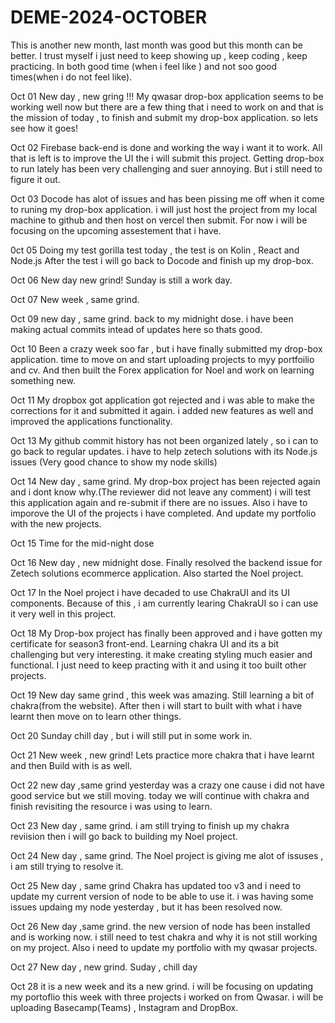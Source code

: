 # DEME-2024-OCTOBER
This is another new month, last month was good but this month can be better.
I trust myself i just need to keep showing up , keep coding , keep practicing.
In both good time (when i feel like ) and not soo good times(when i do not feel like).

Oct 01
New day , new gring !!!
My qwasar drop-box application seems to be working well now but there are a few thing that i need to work on
and that is the mission of today , to finish and submit my drop-box application.
so lets see how it goes!

Oct 02
Firebase back-end is done and working the way i want it to work.
All that is left is to improve the UI the i will submit this project.
Getting drop-box to run lately has been very challenging and suer annoying. 
But i still need to figure it out.

Oct 03
Docode has alot of issues and has been pissing me off when it come to runing my drop-box application.
i will just host the project from my local machine to github and then host on vercel then submit.
For now i will be focusing on the upcoming assestement that i have.

0ct 05
Doing my test gorilla test today , the test is on Kolin , React and Node.js
After the test i will go back to Docode and finish up my drop-box.

Oct 06
New day new grind!
Sunday is still a work day.

Oct 07
New week , same grind.

Oct 09
new day , same grind.
back to my midnight dose.
i have been making actual commits intead of updates here so thats good.

Oct 10
Been a crazy week soo far , but i have finally submitted my drop-box application.
time to move on and start uploading projects to myy portfoilio and cv.
And then built the Forex application for Noel and work on learning something new.

Oct 11
My dropbox got application got rejected and i was able to make the corrections for it and submitted it again.
i added new features as well and improved the applications functionality.

Oct 13
My github commit history has not been organized lately , so i can to go back to regular updates.
i have to help zetech solutions with its Node.js issues (Very good chance to show my node skills)

Oct 14
New day , same grind.
My drop-box project has been rejected again and i dont know why.(The reviewer did not leave any comment)
i will test this application again and re-submit if there are no issues.
Also i have to imporove the UI of the projects i have completed. 
And update my portfolio with the new projects.

Oct 15
Time for the mid-night dose

Oct 16
New day , new midnight dose.
Finally resolved the backend issue for Zetech solutions ecommerce application.
Also started the Noel project.

Oct 17
In the Noel project i have decaded to use ChakraUI and its UI components.
Because of this , i am currently learing ChakraUI so i can use it very well in this project.

Oct 18
My Drop-box project has finally been approved and i have gotten my certificate for season3 front-end.
Learning chakra UI and its a bit challenging but very interesting.
it make creating styling much easier and functional.
I just need to keep practing with it and using it too built other projects.

Oct 19
New day same grind , this week was amazing.
Still learning a bit of chakra(from the website).
After then i will start to built with what i have learnt then move on to learn other things.

Oct 20
Sunday chill day , but i will still put in some work in.

Oct 21
New week , new grind!
Lets practice more chakra that i have learnt and then Build with is as well.

Oct 22
new day ,same grind
yesterday was a crazy one cause i did not have good service but we still moving.
today we will continue with chakra and finish revisiting the resource i was using to learn.

Oct 23
New day , same grind.
i am still trying to finish up my chakra reviision then i will go back to building my Noel project.

Oct 24
New day , same grind.
The Noel project is giving me alot of issuses , i am still trying to resolve it.

Oct 25
New day , same grind
Chakra has updated too v3 and i need to update my current version of node to be able to use it.
i was having some issues updaing my node yesterday , but it has been resolved now.

Oct 26
New day ,same grind.
the new version of node has been installed and is working now.
i still need to test chakra and why it is not still working on my project.
Also i need to update my portfolio with my qwasar projects.

Oct 27
New day , new grind.
Suday , chill day

Oct 28
it is a new week and its a new grind.
i will be focusing on updating my portoflio this week with three projects i worked on from Qwasar.
i will be uploading Basecamp(Teams) , Instagram and DropBox.

